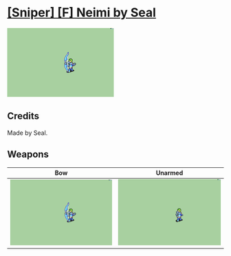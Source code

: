 # [\[Sniper\] \[F\] Neimi by Seal](./)

<img src="./5.%20Bow/Bow_000.png" alt="[Sniper] [F] Neimi by Seal standing" />

## Credits

Made by Seal.

## Weapons


|Bow |Unarmed |
|  :---: | :---: |
| <img alt="Bow animation" src="./5.%20Bow/Bow.gif" /> | <img alt="Unarmed animation" src="./8.%20Unarmed/Unarmed.gif" /> |
